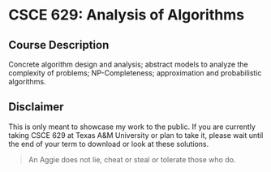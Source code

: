 # CSCE 629: Analysis of Algorithms
## Course Description
Concrete algorithm design and analysis; abstract models to analyze the complexity of problems; NP-Completeness; approximation and probabilistic algorithms.

## Disclaimer
This is only meant to showcase my work to the public. If you are currently taking CSCE 629 at Texas A&M University or plan to take it, please wait until the end of your term to download or look at these solutions.

> An Aggie does not lie, cheat or steal or tolerate those who do.
